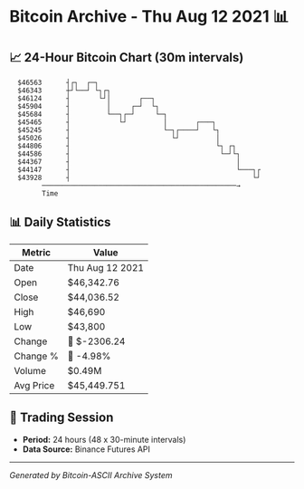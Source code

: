 # Bitcoin Archive - Thu Aug 12 2021 📊

## 📈 24-Hour Bitcoin Chart (30m intervals)

```
  $46563      ┤┌┐  ┌─┐                                         
  $46343      ┼┘└──┘ └┐┌┐                                      
  $46124      ┤       └┘│       ┌──┐                           
  $45904      ┤         │     ┌─┘  └┐                          
  $45684      ┤         └──┐┌─┘     └─┐                        
  $45465      ┤            └┘         │       ┌───┐            
  $45245      ┤                       └─┐┌────┘   └┐           
  $45026      ┤                         └┘         │           
  $44806      ┤                                    └┐ ┌┐       
  $44586      ┤                                     └─┘└┐      
  $44367      ┤                                         │      
  $44147      ┤                                         └───┐┌ 
  $43928      ┤                                             └┘ 
        ────────────────────────────────────────────────→
        Time
```

## 📊 Daily Statistics

| Metric | Value |
|--------|-------|
| Date | Thu Aug 12 2021 |
| Open | $46,342.76 |
| Close | $44,036.52 |
| High | $46,690 |
| Low | $43,800 |
| Change | 🔴 $-2306.24 |
| Change % | 🔴 -4.98% |
| Volume | $0.49M |
| Avg Price | $45,449.751 |

## 📅 Trading Session

- **Period:** 24 hours (48 x 30-minute intervals)
- **Data Source:** Binance Futures API

---
*Generated by Bitcoin-ASCII Archive System*
